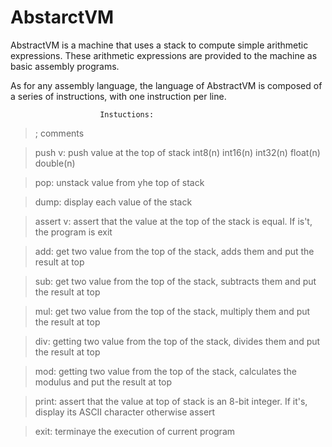 # AbstarctVM

AbstractVM is a machine that uses a stack to compute simple arithmetic expressions.
These arithmetic expressions are provided to the machine as basic assembly programs.

As for any assembly language, the language of AbstractVM is composed of a series of
instructions, with one instruction per line.

						Instuctions:

> ; comments

> push v: push value at the top of stack
	int8(n)
	int16(n)
	int32(n)
	float(n)
	double(n)

> pop: unstack value from yhe top of stack

> dump: display each value of the stack

> assert v: assert that the value at the top of the stack is equal. If is't, the program is exit

> add: get two value from the top of the stack, adds them and put the result at top

> sub: get two value from the top of the stack, subtracts them and put the result at top

> mul:  get two value from the top of the stack, multiply them and put the result at top

> div: getting two value from the top of the stack, divides them and put the result at top

> mod: getting two value from the top of the stack, calculates the modulus and put the result at top

> print: assert that the value at top of stack is an 8-bit integer. If it's, display its ASCII character otherwise assert

> exit: terminaye the execution of current program


